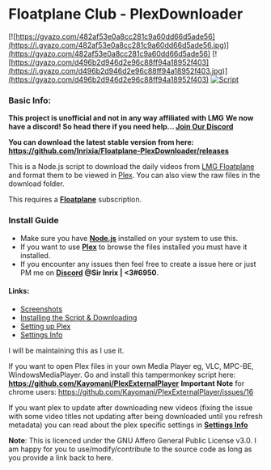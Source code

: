 # Floatplane Club - PlexDownloader

[![https://gyazo.com/482af53e0a8cc281c9a60dd66d5ade56](https://i.gyazo.com/482af53e0a8cc281c9a60dd66d5ade56.jpg)](https://gyazo.com/482af53e0a8cc281c9a60dd66d5ade56)
[![https://gyazo.com/d496b2d946d2e96c88ff94a18952f403](https://i.gyazo.com/d496b2d946d2e96c88ff94a18952f403.jpg)](https://gyazo.com/d496b2d946d2e96c88ff94a18952f403)
[![Script](https://i.gyazo.com/3f9a5bd4651b298b07d49cf00fc67df6.png)](https://gyazo.com/3f9a5bd4651b298b07d49cf00fc67df6)

### Basic Info:
**This project is unofficial and not in any way affiliated with LMG**
**We now have a discord! So head there if you need help... [Join Our Discord](https://discord.gg/aNTyMME)**

**You can download the latest stable version from here: https://github.com/Inrixia/Floatplane-PlexDownloader/releases**

This is a Node.js script to download the daily videos from [LMG Floatplane](https://linustechtips.com/main/store/) and format them to be viewed in [Plex](https://www.plex.tv/). You can also  view the raw files in the download folder.

This requires a **[Floatplane](http://floatplane.com)** subscription.

### **Install Guide**

 * Make sure you have **[Node.js](https://nodejs.org/en/)** installed on your system to use this.
 * If you want to use **[Plex](https://www.plex.tv/)** to browse the files installed you must have it installed.
 * If you encounter any issues then feel free to create a issue here or just PM me on **[Discord](https://discordapp.com/) @Sir Inrix | <3#6950**.

#### Links:
 * [Screenshots](https://imgur.com/a/LdY1B)
 * [Installing the Script & Downloading](https://github.com/Inrixia/Floatplane-PlexDownloader/blob/master/wiki/script.md)
 * [Setting up Plex](https://github.com/Inrixia/Floatplane-PlexDownloader/blob/master/wiki/plex.md)
 * [Settings Info](https://github.com/Inrixia/Floatplane-Downloader/blob/master/wiki/settings.md)

I will be maintaining this as I use it.

If you want to open Plex files in your own Media Player eg, VLC, MPC-BE, WindowsMediaPlayer. Go and install this tampermonkey script here: **https://github.com/Kayomani/PlexExternalPlayer** **Important Note** for chrome users: https://github.com/Kayomani/PlexExternalPlayer/issues/16

If you want plex to update after downloading new videos (fixing the issue with some video titles not updating after being downloaded until you refresh metadata) you can read about the plex specific settings in **[Settings Info](https://github.com/Inrixia/Floatplane-Downloader/blob/master/wiki/settings.md)**

**Note**: This is licenced under the GNU Affero General Public License v3.0. I am happy for you to use/modify/contribute to the source code as long as you provide a link back to here.

